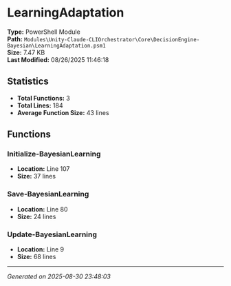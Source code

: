 # LearningAdaptation

**Type:** PowerShell Module  
**Path:** `Modules\Unity-Claude-CLIOrchestrator\Core\DecisionEngine-Bayesian\LearningAdaptation.psm1`  
**Size:** 7.47 KB  
**Last Modified:** 08/26/2025 11:46:18  

## Statistics

- **Total Functions:** 3
- **Total Lines:** 184
- **Average Function Size:** 43 lines

## Functions


### Initialize-BayesianLearning

- **Location:** Line 107
- **Size:** 37 lines

 
### Save-BayesianLearning

- **Location:** Line 80
- **Size:** 24 lines

 
### Update-BayesianLearning

- **Location:** Line 9
- **Size:** 68 lines



---
*Generated on 2025-08-30 23:48:03*
